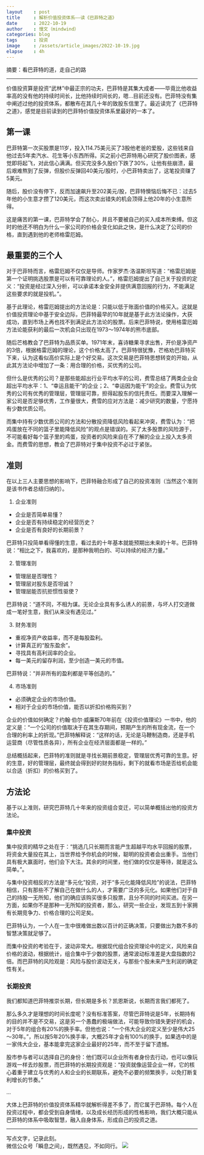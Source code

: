 ```yaml
---
layout    : post
title     : 解析价值投资体系——读《巴菲特之道》
date      : 2022-10-19
author    : 慢文（mindwind）
categories: blog
tags      : 投资
image     : /assets/article_images/2022-10-19.jpg
elapse    : 4h
---
```


摘要：看巴菲特的道，走自己的路

---

价值投资算是投资“武林”中最正宗的功夫，巴菲特是其集大成者——毕竟比他收益率高的没有他的持续时间长，比他持续时间长的，嗯...目前还没有。巴菲特没有集中阐述过他的投资体系，都散布在其几十年的致股东信里了。最近读完了《巴菲特之道》，感觉是目前读到的巴菲特价值投资体系里最好的一本了。


## 第一课
巴菲特第一次买股票是11岁，投入114.75美元买了3股他老爸的爱股，这些钱来自他过去5年卖汽水、花生等小东西所得。买之前小巴菲特用心研究了股价图表，感觉即将起飞，对此信心满满。但买完没多久股价下跌了30%，让他有些崩溃，最后艰难熬到了反弹，但股价反弹回40美元/股时，小巴菲特卖出了，这笔投资赚了5美元。

随后，股价没有停下，反而加速飙升至202美元/股，巴菲特懊恼后悔不已：过去5年他的小生意才攒了120美元，而这次卖出错失的机会顶得上他20年的小生意所得。

这是痛苦的第一课，巴菲特学会了耐心，并且不要被自己的买入成本所束缚。但这时的他还不明白为什么一家公司的价格会变化如此之快，是什么决定了公司的价格，直到遇到他的老师格雷厄姆。


## 最重要的三个人
对于巴菲特而言，格雷厄姆不仅仅是导师。作家罗杰·洛温斯坦写道：“格雷厄姆是第一个证明挑选股票是可以有可靠理论的人。”，格雷厄姆提出了自己关于投资的定义：“投资是经过深入分析，可以承诺本金安全并提供满意回报的行为，不能满足这些要求的就是投机。”。

基于此理论，格雷厄姆提出的方法论是：只能以低于账面价值的价格买入。这就是价值投资理论中基于安全边际，巴菲特最早的10年就是基于此方法论操作，大获成功，直到市场上再也找不到满足此方法论的股票。后来巴菲特说，使用格雷厄姆方法论能获利的最后一次机会只出现在1973～1974年的熊市底部。

随后芒格教会了巴菲特为品质买单。1971年末，喜诗糖果寻求出售，开价是净资产的3倍，根据格雷厄姆的理论，这个价格太高了。巴菲特很犹豫，芒格劝巴菲特买下来，认为这看似高价实际上是个好交易。这次交易是巴菲特思想转变的开始，从此其方法论中增加了一条：用合理的价格，买优秀的公司。

但什么是优秀的公司？是那些能超出行业平均水平的公司，费雪总结了两类企业会超出平均水平：1、“幸运且能干”的企业；2、“幸运因为能干”的企业。费雪认为优秀的公司有优秀的管理层，管理层可靠，担得起股东的信托责任。而要深入理解一家公司是否足够优秀，工作量很大，费雪的应对方法是：减少研究的数量，宁愿持有少数优质公司。

而集中持有少数优质公司的方法和分散投资降低风险看起来冲突，费雪认为：“把鸡蛋放在不同的篮子里能降低风险”的观点是错误的。买了太多股票的风险源于，不可能看好每个篮子里的鸡蛋，投资者的风险来自在不了解的企业上投入太多资金。而费雪的思想，教会了巴菲特对于集中投资不必过于紧张。


## 准则
在以上三人主要思想的影响下，巴菲特融合形成了自己的投资准则（当然这个准则是该书作者总结归纳的）。

1. 企业准则
  - 企业是否简单易懂？
  - 企业是否有持续稳定的经营历史？
  - 企业是否有良好的长期前景？

巴菲特只投简单看得懂的生意，看过去的十年基本就能预期出未来的十年。巴菲特说：“相比之下，我喜欢的，是那种我明白的、可以持续的经济力量。”

2. 管理准则
  - 管理层是否理性？
  - 管理层对股东是否坦诚？
  - 管理层能否抗拒惯性驱使？

巴菲特说：“道不同，不相为谋。无论企业具有多么诱人的前景，与坏人打交道做成一笔好生意，我们从来没有遇见过。”  

3. 财务准则
  - 重视净资产收益率，而不是每股盈利。
  - 计算真正的“股东盈余”。
  - 寻找具有高利润率的企业。
  - 每一美元的留存利润，至少创造一美元的市值。

巴菲特说：“并非所有的盈利都是平等创造的。”

4. 市场准则
  - 必须确定企业的市场价值。
  - 相对于企业的市场价值，能否以折扣价格购买到？

企业的价值如何确定？约翰·伯尔·威廉斯70年前在《投资价值理论》一书中，他的定义是：“一个公司的价值取决于在其生存期间，预期产生的所有现金流，在一个合理的利率上的折现。”巴菲特解释说：“这样的话，无论是马鞭制造商，还是手机运营商（尽管性质各异），所有企业在经济层面都是一样的。”

总结概括起来，巴菲特的准则就是寻找长期前景稳定，管理层优秀可靠的生意。好的生意，好的管理层，最终就会得到好的财务指标，剩下的就看市场是否给机会能以合适（折扣）的价格买到了。


## 方法论
基于以上准则，研究巴菲特几十年来的投资组合变迁，可以简单概括出他的投资方法论。

### 集中投资
集中投资的精华之处在于：“挑选几只长期而言能产生超越平均水平回报的股票，将资金大量投在其上，当世界给予你机会的时候，聪明的投资者会出重手。当他们具有极大赢面时，他们会下大注。其余的时间里，他们做的仅仅是等待，就是这么简单。”。

与集中投资相反的方法是“多元化”投资，对于“多元化能降低风险”的说法，巴菲特相信，只有那些不了解自己在做什么的人，才需要广泛的多元化。如果他们对于自己的持股一无所知，他们的确应该购买很多只股票，且分不同的时间买进。在另一方面，如果你不是那种一无所知的投资者，那么，研究一些企业，发现五到十家拥有长期竞争力、价格合理的公司足矣。

巴菲特认为，一个人在一生中很难做出数以百计的正确决策，只要做出为数不多的智慧决策就足够了。

而集中投资的考验在于，波动非常大。根据现代组合投资理论中的定义，风险来自价格的波动，根据统计，组合集中于少数的股票，通常波动标准差是大盘指数的2倍。而巴菲特的风险观是：风险与股价波动无关，与那些个股未来产生利润的确定性有关。

### 长期投资
我们都知道巴菲特推崇长期，但长期是多长？凯恩斯说，长期而言我们都死了。

那么多久才是理想的时间长度呢？没有标准答案，尽管巴菲特说是5年，长期持有的目的并不是不交易，这是另一个愚蠢的极端做法，可能导致你错失更好的机会，对于5年的组合有20%的换手率。但他也说：“一个伟大企业的定义至少是伟大25～30年。”，所以按5年20%换手率，大概25年才会有100%的换手，如果选中的是一家伟大企业，基本能拿完这家企业最好的25年，而不至于留下遗憾。

股市参与者可以选择自己的身份：他们既可以企业所有者身份去行动，也可以像玩游戏一样去炒股票，而巴菲特的长期投资观是：“投资就像运营企业一样，它的核心着重于建立与优秀的人和企业的长期联系，避免不必要的频繁换手，以免打断复利增长的节奏。”

...

大体上巴菲特的价值投资体系精华就解析得差不多了，而它属于巴菲特。每个人在投资过程中，都会受到自身情绪，以及成长经历形成的性格影响，我们大概只能从巴菲特的体系中吸取智慧，融入自身体系，形成自己的投资之道。


---
写点文字，记录此刻。  
微信公众号「瞬息之间」，既然遇见，不如同行。
![](/assets/images/qrcode_wechat_avatar.jpg)
